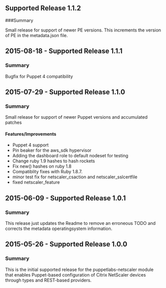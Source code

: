 ## Supported Release 1.1.2
###Summary

Small release for support of newer PE versions. This increments the version of PE in the metadata.json file.

## 2015-08-18 - Supported Release 1.1.1
### Summary
Bugfix for Puppet 4 compatibility

## 2015-07-29 - Supported Release 1.1.0
### Summary
Small release for support of newer Puppet versions and accumulated patches

#### Features/Improvements
- Puppet 4 support
- Pin beaker for the aws_sdk hypervisor
- Adding the dashboard role to default nodeset for testing
- Change ruby 1.9 hashes to hash rockets
- Fix new() hashes on ruby 1.8
- Compatiblity fixes with Ruby 1.8.7.
- minor test fix for netscaler_csaction and netscaler_sslcertfile
- fixed netscaler_feature

## 2015-06-09 - Supported Release 1.0.1
### Summary
This release just updates the Readme to remove an erroneous TODO and corrects the metadata operatingsystem information.

## 2015-05-26 - Supported Release 1.0.0
### Summary
This is the initial supported release for the puppetlabs-netscaler module that enables Puppet-based configuration of Citrix NetScaler devices through types and REST-based providers.
